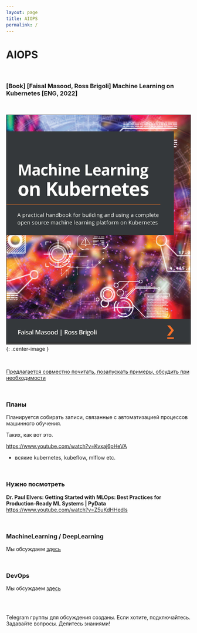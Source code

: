 ```yaml
---
layout: page
title: AIOPS
permalink: /
---
```


# AIOPS

<br/>

### [Book] [Faisal Masood, Ross Brigoli] Machine Learning on Kubernetes [ENG, 2022]

<br/>

![Machine Learning on Kubernetes](/img/Machine-Learning-on-Kubernetes.png 'Machine Learning on Kubernetes'){: .center-image }

<br/>

[Предлагается совместно почитать, позапускать примеры, обсудить при необходимости](/study/books/machine-learning-on-kubernetes/)

<br/>

### Планы

Планируется собирать записи, связанные с автоматизацией процессов машинного обучения.

Таких, как вот это.

https://www.youtube.com/watch?v=Kvxaj6pHeVA

- всякие kubernetes, kubeflow, mlflow etc.

<br/>

### Нужно посмотреть

**Dr. Paul Elvers: Getting Started with MLOps: Best Practices for Production-Ready ML Systems | PyData**  
https://www.youtube.com/watch?v=Z5uKdHHedls

<br/>

### MachineLearning / DeepLearning

Мы обсуждаем [здесь](//matematika.org)

<br/>

### DevOps

Мы обсуждаем [здесь](//gitops.ru)

<br/>
<br/>

Telegram группы для обсуждения созданы.
Если хотите, подключайтесь. Задавайте вопросы. Делитесь знаниями!
